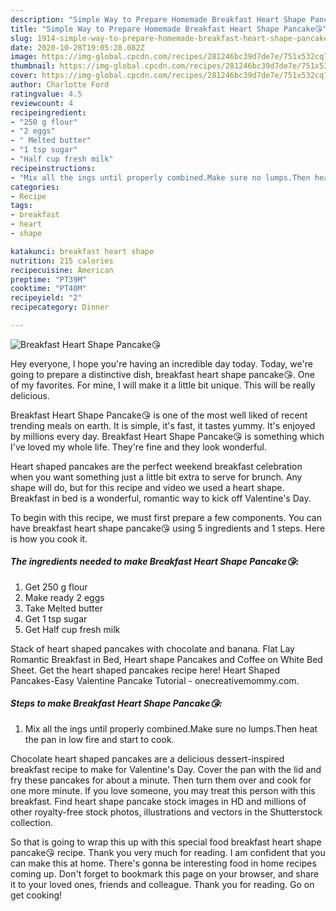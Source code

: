 ```yaml
---
description: "Simple Way to Prepare Homemade Breakfast Heart Shape Pancake😘"
title: "Simple Way to Prepare Homemade Breakfast Heart Shape Pancake😘"
slug: 1914-simple-way-to-prepare-homemade-breakfast-heart-shape-pancake
date: 2020-10-28T19:05:28.082Z
image: https://img-global.cpcdn.com/recipes/281246bc39d7de7e/751x532cq70/breakfast-heart-shape-pancake😘-recipe-main-photo.jpg
thumbnail: https://img-global.cpcdn.com/recipes/281246bc39d7de7e/751x532cq70/breakfast-heart-shape-pancake😘-recipe-main-photo.jpg
cover: https://img-global.cpcdn.com/recipes/281246bc39d7de7e/751x532cq70/breakfast-heart-shape-pancake😘-recipe-main-photo.jpg
author: Charlotte Ford
ratingvalue: 4.5
reviewcount: 4
recipeingredient:
- "250 g flour"
- "2 eggs"
- " Melted butter"
- "1 tsp sugar"
- "Half cup fresh milk"
recipeinstructions:
- "Mix all the ings until properly combined.Make sure no lumps.Then heat the pan in low fire and start to cook."
categories:
- Recipe
tags:
- breakfast
- heart
- shape

katakunci: breakfast heart shape 
nutrition: 215 calories
recipecuisine: American
preptime: "PT39M"
cooktime: "PT40M"
recipeyield: "2"
recipecategory: Dinner

---
```



![Breakfast Heart Shape Pancake😘](https://img-global.cpcdn.com/recipes/281246bc39d7de7e/751x532cq70/breakfast-heart-shape-pancake😘-recipe-main-photo.jpg)

Hey everyone, I hope you're having an incredible day today. Today, we're going to prepare a distinctive dish, breakfast heart shape pancake😘. One of my favorites. For mine, I will make it a little bit unique. This will be really delicious.

Breakfast Heart Shape Pancake😘 is one of the most well liked of recent trending meals on earth. It is simple, it's fast, it tastes yummy. It's enjoyed by millions every day. Breakfast Heart Shape Pancake😘 is something which I've loved my whole life. They're fine and they look wonderful.

Heart shaped pancakes are the perfect weekend breakfast celebration when you want something just a little bit extra to serve for brunch. Any shape will do, but for this recipe and video we used a heart shape. Breakfast in bed is a wonderful, romantic way to kick off Valentine&#39;s Day.


To begin with this recipe, we must first prepare a few components. You can have breakfast heart shape pancake😘 using 5 ingredients and 1 steps. Here is how you cook it.

<!--inarticleads1-->

##### The ingredients needed to make Breakfast Heart Shape Pancake😘:

1. Get 250 g flour
1. Make ready 2 eggs
1. Take  Melted butter
1. Get 1 tsp sugar
1. Get Half cup fresh milk


Stack of heart shaped pancakes with chocolate and banana. Flat Lay Romantic Breakfast in Bed, Heart shape Pancakes and Coffee on White Bed Sheet. Get the heart shaped pancakes recipe here! Heart Shaped Pancakes-Easy Valentine Pancake Tutorial - onecreativemommy.com. 

<!--inarticleads2-->

##### Steps to make Breakfast Heart Shape Pancake😘:

1. Mix all the ings until properly combined.Make sure no lumps.Then heat the pan in low fire and start to cook.


Chocolate heart shaped pancakes are a delicious dessert-inspired breakfast recipe to make for Valentine&#39;s Day. Cover the pan with the lid and fry these pancakes for about a minute. Then turn them over and cook for one more minute. If you love someone, you may treat this person with this breakfast. Find heart shape pancake stock images in HD and millions of other royalty-free stock photos, illustrations and vectors in the Shutterstock collection. 

So that is going to wrap this up with this special food breakfast heart shape pancake😘 recipe. Thank you very much for reading. I am confident that you can make this at home. There's gonna be interesting food in home recipes coming up. Don't forget to bookmark this page on your browser, and share it to your loved ones, friends and colleague. Thank you for reading. Go on get cooking!
